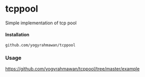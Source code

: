 # tcppool
Simple implementation of tcp pool

#### Installation 
```
github.com/yogyrahmawan/tcppool
```

### Usage 
https://github.com/yogyrahmawan/tcppool/tree/master/example
